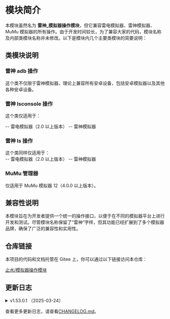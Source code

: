 <!-- markdownlint-disable MD033 -->

# 模块简介

本模块虽然名为 **雷神\_模拟器操作模块**，但它兼容雷电模拟器、雷神模拟器、MuMu 模拟器的所有操作。由于开发时间较长，为了兼容大家的代码，模块名称及内部类模块名称并未修改。以下是模块内几个主要类模块的简要说明：

## 类模块说明

### 雷神 adb 操作

这个类不仅限于雷神模拟器，理论上兼容所有安卓设备，包括安卓模拟器以及其他各种安卓设备。

### 雷神 lsconsole 操作

这个类仅适用于：

-- 雷电模拟器（2.0 以上版本）
-- 雷神模拟器

### 雷神 ls 操作

这个类同样仅适用于：  
-- 雷电模拟器（2.0 以上版本）
-- 雷神模拟器

### MuMu 管理器

仅适用于 MuMu 模拟器 12（4.0.0 以上版本）。

## 兼容性说明

本模块旨在为开发者提供一个统一的操作接口，以便于在不同的模拟器平台上进行开发和测试。尽管模块名称保留了“雷神”字样，但其功能已经扩展到了多个模拟器品牌，确保了广泛的兼容性和实用性。

## 仓库链接

本项目的代码和文档托管在 Gitee 上，你可以通过以下链接访问本仓库：

[止水/模拟器操作模块](https://gitee.com/fjcq/ZsEmuLib)

## 更新日志

<details>
<summary>v1.53.0.1 （2025-03-24）</summary>

**新增**：

**优化**：

- 优化 `MuMu管理器.增强_按键按下()` `MuMu管理器.增强_按键弹起()` 中的参数 `键值代码` 更改为文本型，便于直接使用模块的 #安卓键\_\* 常量。

**修复**：

- 修复 在上一个版本中出现的 `雷神adb操作.取当前应用()` 数据类型错误的问题。

</details>

查看更多更新日志，请查看[CHANGELOG.md](CHANGELOG.md)。
